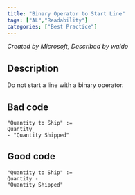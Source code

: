 ```yaml
---
title: "Binary Operator to Start Line"
tags: ["AL","Readability"]
categories: ["Best Practice"]
---
```


_Created by Microsoft, Described by waldo_

## Description

Do not start a line with a binary operator. 

## Bad code

```AL
"Quantity to Ship" :=
Quantity 
- "Quantity Shipped"
```

## Good code

```AL
"Quantity to Ship" :=
Quantity -
"Quantity Shipped"
```
